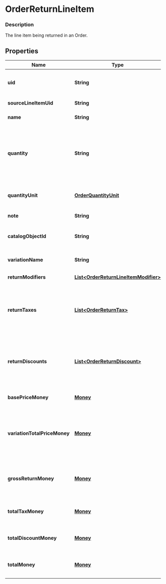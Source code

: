 
# OrderReturnLineItem

### Description

The line item being returned in an Order.

## Properties
Name | Type | Description | Notes
------------ | ------------- | ------------- | -------------
**uid** | **String** | Unique identifier for this return line item entry. This is a read-only field. |  [optional]
**sourceLineItemUid** | **String** | &#x60;uid&#x60; of the LineItem in the original sale Order. |  [optional]
**name** | **String** | The name of the line item. |  [optional]
**quantity** | **String** | The quantity returned, formatted as a decimal number. For example: &#x60;\&quot;3\&quot;&#x60;.  Line items with a &#x60;quantity_unit&#x60; can have non-integer quantities. For example: &#x60;\&quot;1.70000\&quot;&#x60;. | 
**quantityUnit** | [**OrderQuantityUnit**](OrderQuantityUnit.md) | The unit and precision that this return line item&#39;s quantity is measured in. |  [optional]
**note** | **String** | The note of the returned line item. |  [optional]
**catalogObjectId** | **String** | The [CatalogItemVariation](#type-catalogitemvariation) id applied to this returned line item. |  [optional]
**variationName** | **String** | The name of the variation applied to this returned line item. |  [optional]
**returnModifiers** | [**List&lt;OrderReturnLineItemModifier&gt;**](OrderReturnLineItemModifier.md) | The [CatalogModifier](#type-catalogmodifier)s applied to this line item. |  [optional]
**returnTaxes** | [**List&lt;OrderReturnTax&gt;**](OrderReturnTax.md) | A list of taxes applied to this line item. On read or retrieve, this list includes both item-level taxes and any return-level taxes apportioned to this item. |  [optional]
**returnDiscounts** | [**List&lt;OrderReturnDiscount&gt;**](OrderReturnDiscount.md) | A list of discounts applied to this line item. On read or retrieve, this list includes both item-level discounts and any return-level discounts apportioned to this item. |  [optional]
**basePriceMoney** | [**Money**](Money.md) | The base price for a single unit of the line item. |  [optional]
**variationTotalPriceMoney** | [**Money**](Money.md) | The total price of all item variations returned in this line item. Calculated as &#x60;base_price_money&#x60; multiplied by &#x60;quantity&#x60;. Does not include modifiers. |  [optional]
**grossReturnMoney** | [**Money**](Money.md) | The gross return amount of money calculated as (item base price + modifiers price) * quantity.  This field is read-only. |  [optional]
**totalTaxMoney** | [**Money**](Money.md) | The total tax amount of money to return for the line item.  This field is read-only. |  [optional]
**totalDiscountMoney** | [**Money**](Money.md) | The total discount amount of money to return for the line item.  This field is read-only. |  [optional]
**totalMoney** | [**Money**](Money.md) | The total amount of money to return for this line item.  This field is read-only. |  [optional]



